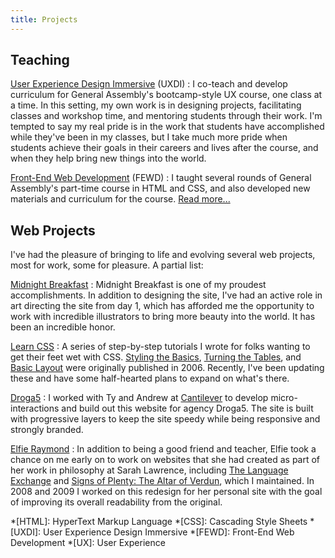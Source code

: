 ```yaml
---
title: Projects
---
```


Teaching
--------

[User Experience Design Immersive](https://generalassemb.ly/education/user-experience-design-immersive) (UXDI)
: I co-teach and develop curriculum for General Assembly's bootcamp-style UX course, one class at a time. In this setting, my own work is in designing projects, facilitating classes and workshop time, and mentoring students through their work. I'm tempted to say my real pride is in the work that students have accomplished while they've been in my classes, but I take much more pride when students achieve their goals in their careers and lives after the course, and when they help bring new things into the world.

[Front-End Web Development](https://generalassemb.ly/education/front-end-web-development) (FEWD)
: I taught several rounds of General Assembly's part-time course in HTML and CSS, and also developed new materials and curriculum for the course. [Read more...](/ga/)


Web Projects
------------

I've had the pleasure of bringing to life and evolving several web projects, most for work, some for pleasure. A partial list:

[Midnight Breakfast](http://midnightbreakfast.com)
: Midnight Breakfast is one of my proudest accomplishments. In addition to designing the site, I've had an active role in art directing the site from day 1, which has afforded me the opportunity to work with incredible illustrators to bring more beauty into the world. It has been an incredible honor.

[Learn CSS](http://learn.nevan.org)
: A series of step-by-step tutorials I wrote for folks wanting to get their feet wet with CSS. [Styling the Basics](http://learn.nevan.org/basics/), [Turning the Tables](http://learn.nevan.org/tables/), and [Basic Layout](http://learn.nevan.org/layout/) were originally published in 2006. Recently, I've been updating these and have some half-hearted plans to expand on what's there.

[Droga5](https://droga5.com)
: I worked with Ty and Andrew at [Cantilever](http://cantilever.co/) to develop micro-interactions and build out this website for agency Droga5. The site is built with progressive layers to keep the site speedy while being responsive and strongly branded.

[Elfie Raymond](http://elfieraymond.com)
: In addition to being a good friend and teacher, Elfie took a chance on me early on to work on websites that she had created as part of her work in philosophy at Sarah Lawrence, including [The Language Exchange](http://v1.elfieraymond.com/ccorner/) and [Signs of Plenty: The Altar of Verdun](http://v1.elfieraymond.com/altar/), which I maintained. In 2008 and 2009 I worked on this redesign for her personal site with the goal of improving its overall readability from the original.


*[HTML]: HyperText Markup Language
*[CSS]: Cascading Style Sheets
*[UXDI]: User Experience Design Immersive
*[FEWD]: Front-End Web Development
*[UX]: User Experience
